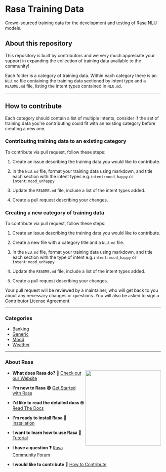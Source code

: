 # Rasa Training Data
Crowd-sourced training data for the development and testing of Rasa NLU models. 

## About this repository 

This repository is built by contributors and we very much appreciate your support in expanding the collection of training data available to the community!

Each folder is a category of training data. Within each category there is an `NLU.md` file containing the training data sectioned by intent type and a `README.md` file, listing the intent types contained in `NLU.md`.

---  

## How to contribute

Each category should contain a list of multiple intents, consider if the set of training data you're contributing could fit with an existing category before creating a new one.

### Contributing training data to an existing category

To contribute via pull request, follow these steps:

1. Create an issue describing the training data you would like to contribute. 

2. In the `NLU.md` file, format your training data using markdown, and title each section with the intent types e.g.`intent:mood_happy` or `intent:mood_unhappy`

3. Update the `README.md` file, include a list of the intent types added. 

5. Create a pull request describing your changes. 

### Creating a new category of training data

To contribute via pull request, follow these steps:

1. Create an issue describing the training data you would like to contribute.

2. Create a new file with a category title and a `NLU.md` file. 

3. In the `NLU.md` file, format your training data using markdown, and title each section with the type of intent e.g.`intent:mood_happy` or `intent:mood_unhappy` 

4. Update the `README.md` file, include a list of the intent types added. 

5. Create a pull request describing your changes. 

Your pull request will be reviewed by a maintainer, who will get back to you about any necessary changes or questions. You will also be asked to sign a Contributor License Agreement.

---  

### Categories 

* [Banking](https://github.com/RasaHQ/rasa-training-data/tree/master/banking)
* [Generic](https://github.com/RasaHQ/rasa-training-data/tree/master/generic)
* [Mood](https://github.com/RasaHQ/rasa-training-data/tree/master/mood)
* [Weather](https://github.com/RasaHQ/rasa-training-data/tree/master/weather)

---  

### About Rasa

<img align="right" height="244" src="https://i.imgur.com/YR7ziAx.png">

- **What does Rasa do? 🤔**
  [Check out our Website](https://rasa.com/)

- **I'm new to Rasa 😄**
  [Get Started with Rasa](https://rasa.com/docs/getting-started/)

- **I'd like to read the detailed docs 🤓**
  [Read The Docs](https://rasa.com/docs/)

- **I'm ready to install Rasa 🚀**
  [Installation](https://rasa.com/docs/rasa/user-guide/installation/)

- **I want to learn how to use Rasa 🚀**
  [Tutorial](https://rasa.com/docs/rasa/user-guide/rasa-tutorial/)

- **I have a question ❓**
  [Rasa Community Forum](https://forum.rasa.com/)

- **I would like to contribute 🤗**
  [How to Contribute](#how-to-contribute)
